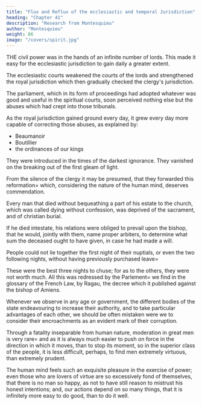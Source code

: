 ```yaml
---
title: "Flux and Reflux of the ecclesiastic and temporal Jurisdiction"
heading: "Chapter 41"
description: "Research from Montesquieu"
author: "Montesquieu"
weight: 86
image: "/covers/spirit.jpg"
---
```



THE civil power was in the hands of an infinite number of lords. This made it easy for the ecclesiastic jurisdiction to gain daily a greater extent.

The ecclesiastic courts weakened the courts of the lords and strengthened the royal jurisdiction which then gradually checked the clergy's jurisdiction.

The parliament, which in its form of proceedings had adopted whatever was good and useful in the spiritual courts, soon perceived nothing else but the abuses which had crept into those tribunals.

As the royal jurisdiction gained ground every day, it grew every day more capable of correcting those abuses, as explained by:
- Beaumanoir
- Boutillier
- the ordinances of our kings

 <!-- 

They were intolerable=  without enumerating them, I shall referthe reader to --> 

<!-- I shall mention only two, in which, the public interest was more directly concerned.

We know these abuses from the decrees that reformed them. --> 

They were introduced in the times of the darkest ignorance. They vanished on the breaking out of the first gleam of light.

From the silence of the clergy it may be presumed, that they forwarded this reformation=  which, considering the nature of the human mind, deserves commendation.

Every man that died without bequeathing a part of his estate to the church, which was called dying without confession,  was deprived of the sacrament, and of christian burial.

If he died intestate, his relations were obliged to prevail upon the bishop, that he would, jointly with them, name proper arbiters, to determine what sum the deceased ought to have given, in case he had made a will.

People could not lie together the first night of their nuptials, or even the two following nights, without having previously purchased leave= 

These were the best three nights to chuse; for as to the others, they were not worth much. All this was redressed by the Parlement=  we find in the glossary of the French Law, by Ragau, the decree which it published against the bishop of Amiens.

<!-- I return to the beginning of my chapter. -->

Whenever we observe in any age or government, the different bodies of the state endeavouring to increase their authority, and to take particular advantages of each other, we should be often mistaken were we to consider their encroachments as an evident mark of their corruption.

Through a fatality inseparable from human nature, moderation in great men is very rare=  and as it is always much easier to push on force in the direction in which it moves, than to stop its moment, so in the superior class of the people, it is less difficult, perhaps, to find men extremely virtuous, than extremely prudent.

The human mind feels such an exquisite pleasure in the exercise of power; even those who are lovers of virtue are so excessively fond of themselves, that there is no man so happy, as not to have still reason to mistrust his honest intentions; and, our actions depend on so many things, that it is infinitely more easy to do good, than to do it well.

